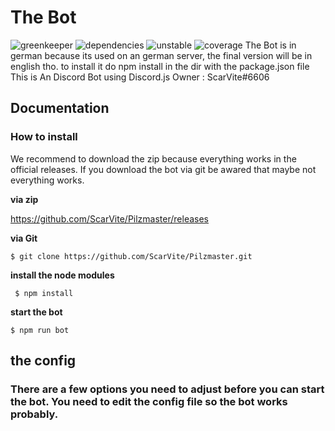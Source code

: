 

# The Bot
![greenkeeper](https://badges.greenkeeper.io/ScarVite/Pilzmaster.svg) ![dependencies](https://david-dm.org/ScarVite/Pilzmaster.svg) ![unstable](https://img.shields.io/badge/build-unstable-yellow) ![coverage](https://img.shields.io/badge/coverage-50%25-yellowgreen)
The Bot is in german because its used on an german server, the final version will be in english tho. to install it do npm install in the dir with the package.json file This is An Discord Bot using Discord.js Owner : ScarVite#6606

<h2>Documentation</h2>
<h3>How to install</h3>
We recommend to download the zip because everything works in the official releases. If you download the bot via git be awared that maybe not everything works.


**via zip**

https://github.com/ScarVite/Pilzmaster/releases

**via Git**

`$ git clone https://github.com/ScarVite/Pilzmaster.git`

**install the node modules**

` $ npm install`

**start the bot** 

`$ npm run bot`

<h2>the config<h3>

There are a few options you need to adjust before you can start the bot. 
You need to edit the config file so the bot works probably.
